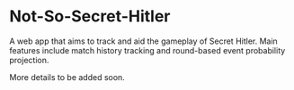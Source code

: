 # Not-So-Secret-Hitler
A web app that aims to track and aid the gameplay of Secret Hitler. Main features include match history tracking and round-based event probability projection.

More details to be added soon.
